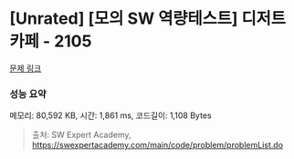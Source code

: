 # [Unrated] [모의 SW 역량테스트] 디저트 카페 - 2105 

[문제 링크](https://swexpertacademy.com/main/code/problem/problemDetail.do?contestProbId=AV5VwAr6APYDFAWu) 

### 성능 요약

메모리: 80,592 KB, 시간: 1,861 ms, 코드길이: 1,108 Bytes



> 출처: SW Expert Academy, https://swexpertacademy.com/main/code/problem/problemList.do